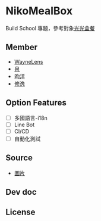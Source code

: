 # NikoMealBox
Build School 專題，參考對象[光光盒餐](https://guang-guang.com.tw/)

## Member
- [WayneLens](https://github.com/waynelens)
- [泉](https://github.com/zo334411)
- [昀洋](https://github.com/oscar0410)
- [修逸](https://github.com/itsryo)

## Option Features
- [ ] 多國語言-i18n
- [ ] Line Bot
- [ ] CI/CD
- [ ] 自動化測試

## Source
- [圖片](https://reurl.cc/Z7QV6p)

## Dev doc 

## License

